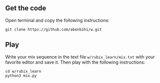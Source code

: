 
## Get the code
Open terminal and copy the following instructions:

    git clone https://github.com/abenbihi/w.git


## Play

Write your mix sequence in the text file `w/rubix_learn/mix.txt` with your
favorite editor and save it. Then play with the following instructions:

    cd w/rubix_learn
    python3 mix.py

